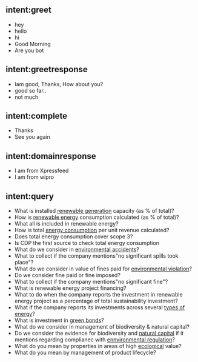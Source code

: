 ## intent:greet
- hey
- hello
- hi
- Good Morning
- Are you bot

## intent:greetresponse
- Iam good, Thanks, How about you?
- good so far..
- not much

## intent:complete
- Thanks  
- See you again

## intent:domainresponse
- I am from Xpressfeed
- I am from wipro
 
## intent:query
- What is installed [renewable generation](environment) capacity (as % of total)?
- How is [renewable energy](environment:energy) consumption calculated (as % of total)?
- What all is included in renewable energy?
- How is total [energy consumption](environment:consumption) per unit revenue calculated?
- Does total energy consumption  cover scope 3?
- Is CDP the first source to check total  energy consumption 
- What do we consider in [environmental accidents](environment:accidents)?
- What to collect if the company mentions"no significant spills took place"?
- What do we consider in value of fines paid for [environmental violation](environment:violation)?
- Do we consider fine paid or fine imposed?
- What to collect if the company mentions"no significant fine"?
- What is renewable energy  project financing?
- What to do when the company reports the investment in renewable energy project as a percentage of total sustainability investment?
- What if the company reports its investments across several [types of energy](environment)?
- What is investment in [green bonds](environment:green)?
- What do we consider in management of biodiversity & natural capital?
- Do we consider the evidence for biodiversity and [natural capital](environment:natural) if it mentions regarding complianec with [ennvironmental regulation](environment:regulation)?
- What do you mean by properties in areas of high [ecological](environment:ecological) value?
- What do you mean by management of product lifecycle?

